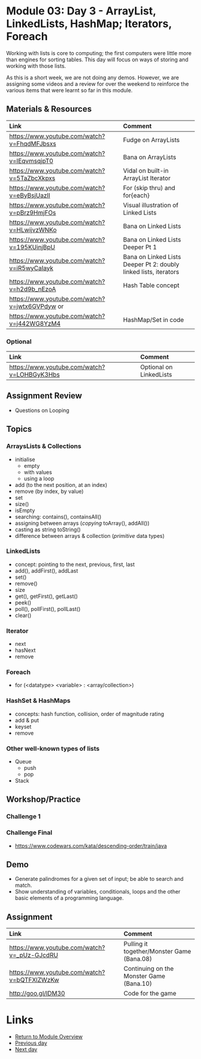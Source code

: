 # Module 03: Day 3 - ArrayList, LinkedLists, HashMap;  Iterators, Foreach
Working with lists is core to computing; the first computers were little more than engines for sorting tables.  This day will focus on ways of storing and working with those lists.

As this is a short week, we are not doing any demos.  However, we are assigning some videos and a review for over the weekend to reinforce the various items that were learnt so far in this module.


## Materials & Resources

| Link | Comment                        |
|:---- |:------------------------------ |
|https://www.youtube.com/watch?v=FhqdMFJbsxs|Fudge on ArrayLists|
|https://www.youtube.com/watch?v=IEqvmsqjpT0|Bana on ArrayLists|
|https://www.youtube.com/watch?v=5TaZbcXkpxs|Vidal on built-in ArrayList Iterator|
|https://www.youtube.com/watch?v=eByBsjUazII|For (skip thru) and for{each}|
|https://www.youtube.com/watch?v=pBrz9HmjFOs|Visual illustration of Linked Lists|
|https://www.youtube.com/watch?v=HLwijvzWNKo|Bana on Linked Lists|
|https://www.youtube.com/watch?v=195KUinjBpU|Bana on Linked Lists Deeper Pt 1|
|https://www.youtube.com/watch?v=iR5wyCaIayk|Bana on Linked Lists Deeper Pt 2: doubly linked lists, iterators|
|https://www.youtube.com/watch?v=h2d9b_nEzoA|Hash Table concept|
|https://www.youtube.com/watch?v=jwtx6GVPdyw or 
 https://www.youtube.com/watch?v=j442WG8YzM4|HashMap/Set in code|


### Optional
| Link | Comment|
|:---- |:------ |
|https://www.youtube.com/watch?v=LOHBGyK3Hbs|Optional on LinkedLists|

## Assignment Review
- Questions on Looping


## Topics

### ArraysLists & Collections
- initialise 
  - empty
  - with values
  - using a loop
- add (to the next position, at an index)
- remove (by index, by value)
- set
- size()
- isEmpty
- searching: contains(), containsAll()
- assigning between arrays (*copying* toArray(), addAll())
- casting as string toString()
- difference between arrays & collection (*primitive* data types)

### LinkedLists
- concept: pointing to the next, previous, first, last
- add(), addFirst(), addLast
- set()
- remove()
- size
- get(), getFirst(), getLast()
- peek()
- poll(), pollFirst(), pollLast()
- clear()

### Iterator
- next
- hasNext
- remove

### Foreach
- for (&lt;datatype&gt; &lt;variable&gt; : &lt;array/collection&gt;)

### HashSet &amp; HashMaps
- concepts: hash function, collision, order of magnitude rating
- add &amp; put
- keyset
- remove


### Other well-known types of lists
- Queue
  - push
  - pop
- Stack  


## Workshop/Practice 

### Challenge 1
### Challenge Final
- https://www.codewars.com/kata/descending-order/train/java

## Demo
- Generate palindromes for a given set of input; be able to search and match.
- Show understanding of variables, conditionals, loops and the other basic elements of a programming language.

## Assignment
| Link | Comment|
|:---- |:------ |
|https://www.youtube.com/watch?v=_pUz-GJcdRU|Pulling it together/Monster Game (Bana.08)|
|https://www.youtube.com/watch?v=bQTFXlZWzKw|Continuing on the Monster Game (Bana.10)|
| http://goo.gl/lDM30|Code for the game|

# Links
- [Return to Module Overview](..)
- [Previous day](../m03d2-arrays-collections-functions)
- [Next day](../m04d4)